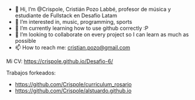 - 👋 Hi, I’m @Crispole, Cristián Pozo Labbé, profesor de música y estudiante de Fullstack en Desafio Latam
- 👀 I’m interested in, music, programming, sports
- 🌱 I’m currently learning how to use github correctly :P
- 💞️ I’m looking to collaborate on every project so I can learn as much as possible
- 📫 How to reach me: cristian.pozo@gmail.com

<!---
Crispole/Crispole is a ✨ special ✨ repository because its `README.md` (this file) appears on your GitHub profile.
You can click the Preview link to take a look at your changes.
--->


Mi CV: https://crispole.github.io/Desafio-6/

Trabajos forkeados:
- https://github.com/Crispole/curriculum_rosario
- https://github.com/Crispole/alstuardo.github.io
